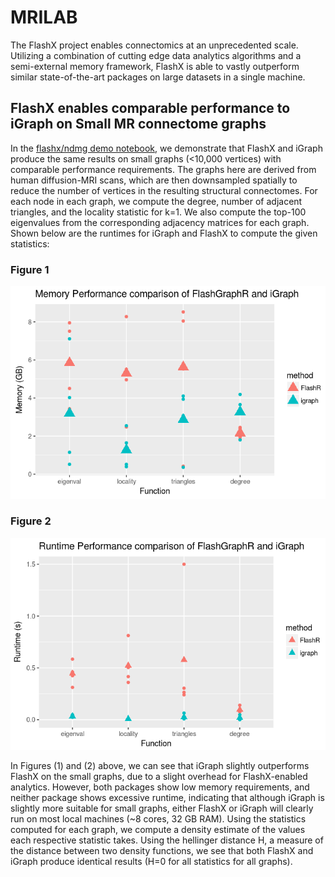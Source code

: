 # MRILAB

The FlashX project enables connectomics at an unprecedented scale. Utilizing a combination of cutting edge data analytics algorithms and a semi-external memory framework, FlashX is able to vastly outperform similar state-of-the-art packages on large datasets in a single machine. 

## FlashX enables comparable performance to iGraph on Small MR connectome graphs

In the [flashx/ndmg demo notebook](http://awesomer.cs.jhu.edu:8000/notebooks/flashx-igraph_ndmg_demo_notebook.ipynb), we demonstrate that FlashX and iGraph produce the same results on small graphs (<10,000 vertices) with comparable performance requirements. The graphs here are derived from human diffusion-MRI scans, which are then downsampled spatially to reduce the number of vertices in the resulting structural connectomes. For each node in each graph, we compute the degree, number of adjacent triangles, and the locality statistic for k=1. We also compute the top-100 eigenvalues from the corresponding adjacency matrices for each graph. Shown below are the runtimes for iGraph and FlashX to compute the given statistics:

### Figure 1
![Figure 1](img/demo/mem_fgr_vs_igraph.png)

### Figure 2
![Figure 2](img/demo/runtime_fgr_vs_igraph.png)

In Figures (1) and (2) above, we can see that iGraph slightly outperforms FlashX on the small graphs, due to a slight overhead for FlashX-enabled analytics. However, both packages show low memory requirements, and neither package shows excessive runtime, indicating that although iGraph is slightly more suitable for small graphs, either FlashX or iGraph will clearly run on most local machines (~8 cores, 32 GB RAM). Using the statistics computed for each graph, we compute a density estimate of the values each respective statistic takes. Using the hellinger distance H, a measure of the distance between two density functions, we see that both FlashX and iGraph produce identical results (H=0 for all statistics for all graphs). 
